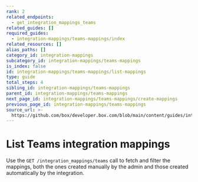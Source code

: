 ```yaml
---
rank: 2
related_endpoints:
  - get_integration_mappings_teams
related_guides: []
required_guides:
  - integration-mappings/teams-mappings/index
related_resources: []
alias_paths: []
category_id: integration-mappings
subcategory_id: integration-mappings/teams-mappings
is_index: false
id: integration-mappings/teams-mappings/list-mappings
type: guide
total_steps: 4
sibling_id: integration-mappings/teams-mappings
parent_id: integration-mappings/teams-mappings
next_page_id: integration-mappings/teams-mappings/create-mappings
previous_page_id: integration-mappings/teams-mappings
source_url: >-
  https://github.com/box/developer.box.com/blob/main/content/guides/integration-mappings/teams-mappings/list-mappings.md
---
```

# List Teams integration mappings

Use the `GET /integration_mappings/teams` call to fetch and filter the mappings,
both the ones created manually by the admin and those created automatically by the
integration.

<!-- sample get-integration-mappings-teams -->